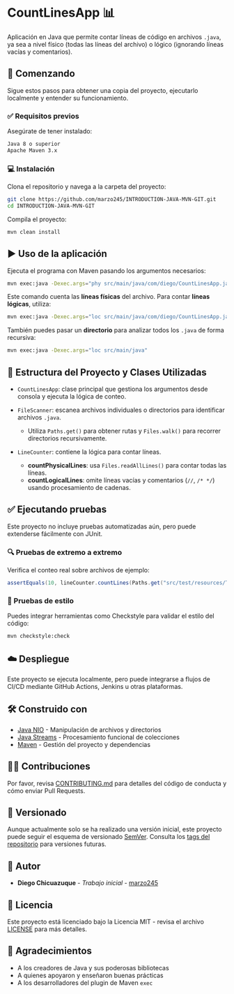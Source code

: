 # CountLinesApp 📊

Aplicación en Java que permite contar líneas de código en archivos `.java`, ya sea a nivel físico (todas las líneas del archivo) o lógico (ignorando líneas vacías y comentarios).

## 🚀 Comenzando

Sigue estos pasos para obtener una copia del proyecto, ejecutarlo localmente y entender su funcionamiento.

### ✅ Requisitos previos

Asegúrate de tener instalado:

```bash
Java 8 o superior
Apache Maven 3.x
```

### 💻 Instalación

Clona el repositorio y navega a la carpeta del proyecto:

```bash
git clone https://github.com/marzo245/INTRODUCTION-JAVA-MVN-GIT.git
cd INTRODUCTION-JAVA-MVN-GIT
```

Compila el proyecto:

```bash
mvn clean install
```

## ▶️ Uso de la aplicación

Ejecuta el programa con Maven pasando los argumentos necesarios:

```bash
mvn exec:java -Dexec.args="phy src/main/java/com/diego/CountLinesApp.java"
```

Este comando cuenta las **líneas físicas** del archivo. Para contar **líneas lógicas**, utiliza:

```bash
mvn exec:java -Dexec.args="loc src/main/java/com/diego/CountLinesApp.java"
```

También puedes pasar un **directorio** para analizar todos los `.java` de forma recursiva:

```bash
mvn exec:java -Dexec.args="loc src/main/java"
```

## 🧠 Estructura del Proyecto y Clases Utilizadas

* `CountLinesApp`: clase principal que gestiona los argumentos desde consola y ejecuta la lógica de conteo.
* `FileScanner`: escanea archivos individuales o directorios para identificar archivos `.java`.

  * Utiliza `Paths.get()` para obtener rutas y `Files.walk()` para recorrer directorios recursivamente.
* `LineCounter`: contiene la lógica para contar líneas.

  * **countPhysicalLines**: usa `Files.readAllLines()` para contar todas las líneas.
  * **countLogicalLines**: omite líneas vacías y comentarios (`//`, `/* */`) usando procesamiento de cadenas.

## ✅ Ejecutando pruebas

Este proyecto no incluye pruebas automatizadas aún, pero puede extenderse fácilmente con JUnit.

### 🔍 Pruebas de extremo a extremo

Verifica el conteo real sobre archivos de ejemplo:

```java
assertEquals(10, lineCounter.countLines(Paths.get("src/test/resources/TestFile.java"), "loc"));
```

### 🧹 Pruebas de estilo

Puedes integrar herramientas como Checkstyle para validar el estilo del código:

```bash
mvn checkstyle:check
```

## ☁️ Despliegue

Este proyecto se ejecuta localmente, pero puede integrarse a flujos de CI/CD mediante GitHub Actions, Jenkins u otras plataformas.

## 🛠️ Construido con

* [Java NIO](https://docs.oracle.com/javase/8/docs/api/java/nio/file/package-summary.html) - Manipulación de archivos y directorios
* [Java Streams](https://docs.oracle.com/javase/8/docs/api/java/util/stream/package-summary.html) - Procesamiento funcional de colecciones
* [Maven](https://maven.apache.org/) - Gestión del proyecto y dependencias

## 🙋‍♂️ Contribuciones

Por favor, revisa [CONTRIBUTING.md](https://gist.github.com/PurpleBooth/b24679402957c63ec426) para detalles del código de conducta y cómo enviar Pull Requests.

## 📌 Versionado

Aunque actualmente solo se ha realizado una versión inicial, este proyecto puede seguir el esquema de versionado [SemVer](http://semver.org/). Consulta los [tags del repositorio](https://github.com/marzo245/INTRODUCTION-JAVA-MVN-GIT/tags) para versiones futuras.

## 👤 Autor

* **Diego Chicuazuque** - *Trabajo inicial* - [marzo245](https://github.com/marzo245)

## 📄 Licencia

Este proyecto está licenciado bajo la Licencia MIT - revisa el archivo [LICENSE](LICENSE) para más detalles.

## 🙌 Agradecimientos

* A los creadores de Java y sus poderosas bibliotecas
* A quienes apoyaron y enseñaron buenas prácticas
* A los desarrolladores del plugin de Maven `exec`
